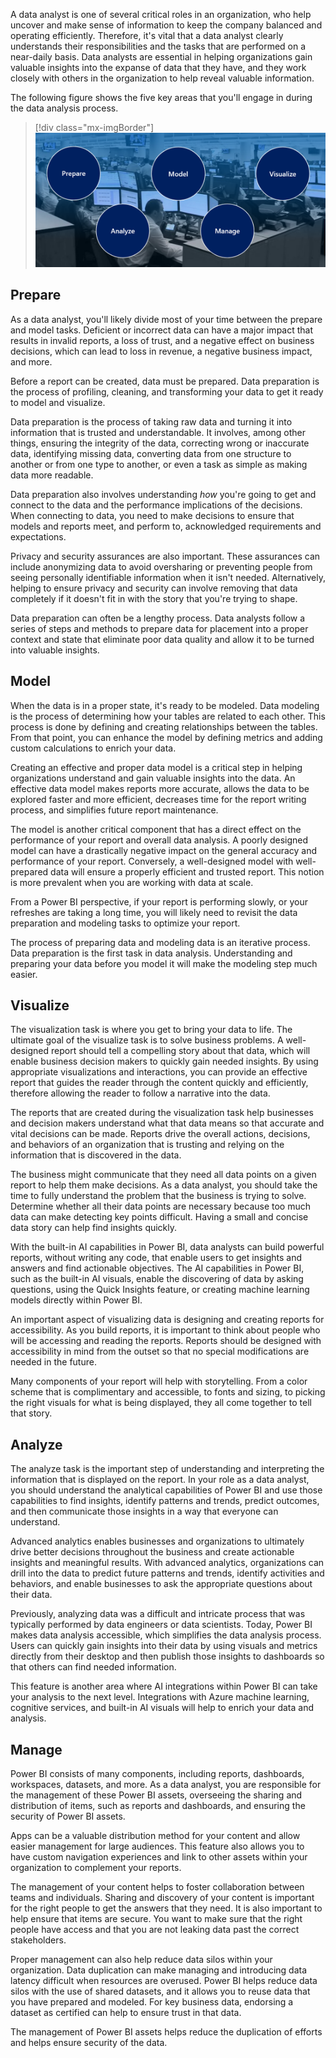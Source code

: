 A data analyst is one of several critical roles in an organization, who help uncover and make sense of information to keep the company balanced and operating efficiently. Therefore, it's vital that a data analyst clearly understands their responsibilities and the tasks that are performed on a near-daily basis. Data analysts are essential in helping organizations gain valuable insights into the expanse of data that they have, and they work closely with others in the organization to help reveal valuable information.

The following figure shows the five key areas that you'll engage in during the data analysis process.

> [!div class="mx-imgBorder"]
> [![tasks of a data analyst](../media/tasks-data-analyst-ss.png)](../media/tasks-data-analyst-ss.png#lightbox)

## Prepare

As a data analyst, you'll likely divide most of your time between the prepare and model tasks. Deficient or incorrect data can have a major impact that results in invalid reports, a loss of trust, and a negative effect on business decisions, which can lead to loss in revenue, a negative business impact, and more.

Before a report can be created, data must be prepared. Data preparation is the process of profiling, cleaning, and transforming your data to get it ready to model and visualize.

Data preparation is the process of taking raw data and turning it into information that is trusted and understandable. It involves, among other things, ensuring the integrity of the data, correcting wrong or inaccurate data, identifying missing data, converting data from one structure to another or from one type to another, or even a task as simple as making data more readable.

Data preparation also involves understanding *how* you're going to get and connect to the data and the performance implications of the decisions. When connecting to data, you need to make decisions to ensure that models and reports meet, and perform to, acknowledged requirements and expectations.

Privacy and security assurances are also important. These assurances can include anonymizing data to avoid oversharing or preventing people from seeing personally identifiable information when it isn't needed. Alternatively, helping to ensure privacy and security can involve removing that data completely if it doesn't fit in with the story that you're trying to shape.

Data preparation can often be a lengthy process. Data analysts follow a series of steps and methods to prepare data for placement into a proper context and state that eliminate poor data quality and allow it to be turned into valuable insights.

## Model

When the data is in a proper state, it's ready to be modeled. Data modeling is the process of determining how your tables are related to each other. This process is done by defining and creating relationships between the tables. From that point, you can enhance the model by defining metrics and adding custom calculations to enrich your data.

Creating an effective and proper data model is a critical step in helping organizations understand and gain valuable insights into the data. An effective data model makes reports more accurate, allows the data to be explored faster and more efficient, decreases time for the report writing process, and simplifies future report maintenance.

The model is another critical component that has a direct effect on the performance of your report and overall data analysis. A poorly designed model can have a drastically negative impact on the general accuracy and performance of your report. Conversely, a well-designed model with well-prepared data will ensure a properly efficient and trusted report. This notion is more prevalent when you are working with data at scale.

From a Power BI perspective, if your report is performing slowly, or your refreshes are taking a long time, you will likely need to revisit the data preparation and modeling tasks to optimize your report.

The process of preparing data and modeling data is an iterative process. Data preparation is the first task in data analysis. Understanding and preparing your data before you model it will make the modeling step much easier.

## Visualize

The visualization task is where you get to bring your data to life. The ultimate goal of the visualize task is to solve business problems. A well-designed report should tell a compelling story about that data, which will enable business decision makers to quickly gain needed insights. By using appropriate visualizations and interactions, you can provide an effective report that guides the reader through the content quickly and efficiently, therefore allowing the reader to follow a narrative into the data.

The reports that are created during the visualization task help businesses and decision makers understand what that data means so that accurate and vital decisions can be made. Reports drive the overall actions, decisions, and behaviors of an organization that is trusting and relying on the information that is discovered in the data.

The business might communicate that they need all data points on a given report to help them make decisions. As a data analyst, you should take the time to fully understand the problem that the business is trying to solve. Determine whether all their data points are necessary because too much data can make detecting key points difficult. Having a small and concise data story can help find insights quickly.

With the built-in AI capabilities in Power BI, data analysts can build powerful reports, without writing any code, that enable users to get insights and answers and find actionable objectives. The AI capabilities in Power BI, such as the built-in AI visuals, enable the discovering of data by asking questions, using the Quick Insights feature, or creating machine learning models directly within Power BI.

An important aspect of visualizing data is designing and creating reports for accessibility. As you build reports, it is important to think about people who will be accessing and reading the reports. Reports should be designed with accessibility in mind from the outset so that no special modifications are needed in the future.

Many components of your report will help with storytelling. From a color scheme that is complimentary and accessible, to fonts and sizing, to picking the right visuals for what is being displayed, they all come together to tell that story.

## Analyze

The analyze task is the important step of understanding and interpreting the information that is displayed on the report. In your role as a data analyst, you should understand the analytical capabilities of Power BI and use those capabilities to find insights, identify patterns and trends, predict outcomes, and then communicate those insights in a way that everyone can understand.

Advanced analytics enables businesses and organizations to ultimately drive better decisions throughout the business and create actionable insights and meaningful results. With advanced analytics, organizations can drill into the data to predict future patterns and trends, identify activities and behaviors, and enable businesses to ask the appropriate questions about their data.

Previously, analyzing data was a difficult and intricate process that was typically performed by data engineers or data scientists. Today, Power BI makes data analysis accessible, which simplifies the data analysis process. Users can quickly gain insights into their data by using visuals and metrics directly from their desktop and then publish those insights to dashboards so that others can find needed information.

This feature is another area where AI integrations within Power BI can take your analysis to the next level. Integrations with Azure machine learning, cognitive services, and built-in AI visuals will help to enrich your data and analysis.

## Manage

Power BI consists of many components, including reports, dashboards, workspaces, datasets, and more. As a data analyst, you are responsible for the management of these Power BI assets, overseeing the sharing and distribution of items, such as reports and dashboards, and ensuring the security of Power BI assets.

Apps can be a valuable distribution method for your content and allow easier management for large audiences. This feature also allows you to have custom navigation experiences and link to other assets within your organization to complement your reports.

The management of your content helps to foster collaboration between teams and individuals. Sharing and discovery of your content is important for the right people to get the answers that they need. It is also important to help ensure that items are secure. You want to make sure that the right people have access and that you are not leaking data past the correct stakeholders.

Proper management can also help reduce data silos within your organization. Data duplication can make managing and introducing data latency difficult when resources are overused. Power BI helps reduce data silos with the use of shared datasets, and it allows you to reuse data that you have prepared and modeled. For key business data, endorsing a dataset as certified can help to ensure trust in that data.

The management of Power BI assets helps reduce the duplication of efforts and helps ensure security of the data.
